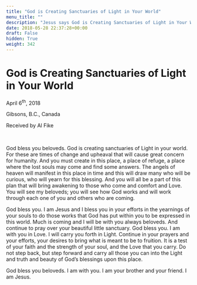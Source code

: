 ```yaml
---
title: "God is Creating Sanctuaries of Light in Your World"
menu_title: ""
description: "Jesus says God is Creating Sanctuaries of Light in Your World"
date: 2018-05-28 22:37:28+00:00
draft: False
hidden: True
weight: 342
---
```

# God is Creating Sanctuaries of Light in Your World

April 6<sup>th</sup>, 2018 

Gibsons, B.C., Canada

Received by Al Fike

 

God bless you beloveds. God is creating sanctuaries of Light in your world. For these are times of change and upheaval that will cause great concern for humanity. And you must create in this place, a place of refuge, a place where the lost souls may come and find some answers. The angels of heaven will manifest in this place in time and this will draw many who will be curious, who will yearn for this blessing. And you will all be a part of this plan that will bring awakening to those who come and comfort and Love. You will see my beloveds; you will see how God works and will work through each one of you and others who are coming. 

God bless you. I am Jesus and I bless you in your efforts in the yearnings of your souls to do those works that God has put within you to be expressed in this world. Much is coming and I will be with you always beloveds. And continue to pray over your beautiful little sanctuary. God bless you. I am with you in Love. I will carry you forth in Light. Continue in your prayers and your efforts, your desires to bring what is meant to be to fruition. It is a test of your faith and the strength of your soul, and the Love that you carry. Do not step back, but step forward and carry all those you can into the Light and truth and beauty of God’s blessings upon this place. 

God bless you beloveds. I am with you. I am your brother and your friend. I am Jesus.